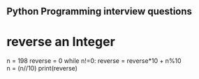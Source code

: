## Python Programming interview questions

# reverse an Integer

n = 198
reverse = 0
while n!=0:
    reverse = reverse*10 + n%10       
    n = (n//10)
print(reverse) 

